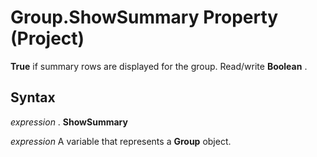 
# Group.ShowSummary Property (Project)

 **True** if summary rows are displayed for the group. Read/write **Boolean** .


## Syntax

 _expression_ . **ShowSummary**

 _expression_ A variable that represents a **Group** object.

